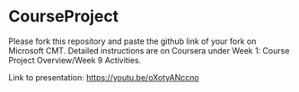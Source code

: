 # CourseProject

Please fork this repository and paste the github link of your fork on Microsoft CMT. Detailed instructions are on Coursera under Week 1: Course Project Overview/Week 9 Activities.

Link to presentation:
https://youtu.be/oXotyANccno
